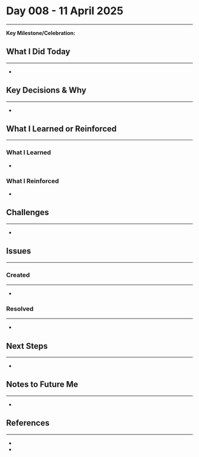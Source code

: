 # Day 008 - 11 April 2025
---
**Key Milestone/Celebration:** 

## What I Did Today
---
- 

## Key Decisions & Why
---
- 

## What I Learned or Reinforced
---
### What I Learned
- 

### What I Reinforced
- 

## Challenges
---
- 

## Issues
---
### Created
---
- 

### Resolved
---
- 

## Next Steps
---
- 

## Notes to Future Me
---
- 

## References
---
- []()
- []()